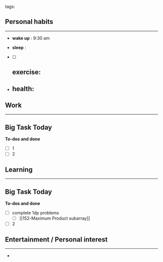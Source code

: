 tags: 
## Personal habits
--- 

- **wake up** : 9:30 am

- **sleep** :

- [ ] **exercise**:
	- 

-  **health**: 
	- 



## Work
---

Big Task Today 
- 


**To-dos and done**
- [ ] 1
- [ ] 2

## Learning
--- 

Big Task Today 
- 


**To-dos and done**
- [ ] complete 1dp problems
	- [ ] [[152-Maximum Product subarray]]
- [ ] 2
## Entertainment / Personal interest
---
- 